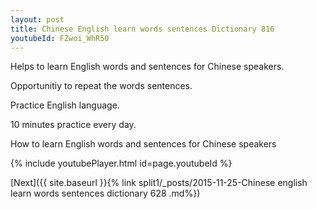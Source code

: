 ```yaml
---
layout: post
title: Chinese English learn words sentences Dictionary 816 
youtubeId: FZwoi_WhR50
---
```

 
 
Helps to learn English words and sentences for Chinese speakers.

Opportunitiy to repeat the words sentences. 

Practice English language. 
 
10 minutes practice every day. 
 
How to learn English words and sentences for Chinese speakers 
 
{% include youtubePlayer.html id=page.youtubeId %}
 
 
[Next]({{ site.baseurl }}{% link  split1/_posts/2015-11-25-Chinese english learn words sentences dictionary 628 .md%})
 

